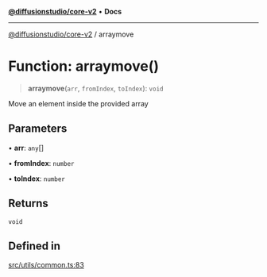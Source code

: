 [**@diffusionstudio/core-v2**](../README.md) • **Docs**

***

[@diffusionstudio/core-v2](../globals.md) / arraymove

# Function: arraymove()

> **arraymove**(`arr`, `fromIndex`, `toIndex`): `void`

Move an element inside the provided array

## Parameters

• **arr**: `any`[]

• **fromIndex**: `number`

• **toIndex**: `number`

## Returns

`void`

## Defined in

[src/utils/common.ts:83](https://github.com/diffusionstudio/core-v2/blob/ce69ef92917fd6c7f2f6e872cf6c87954dee9b56/src/utils/common.ts#L83)

